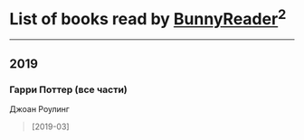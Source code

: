 # List of books read by [BunnyReader](https://plus.google.com/u/0/117953264019715943446/)<sup>2</sup>
---

## 2019

### Гарри Поттер (все части)
Джоан Роулинг
> [2019-03] 





